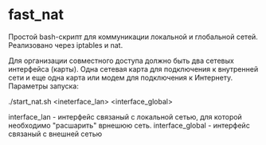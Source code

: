 # fast_nat

Простой bash-скрипт для коммуникации локальной и глобальной сетей. Реализовано через iptables и nat.

Для организации совместного доступа должно быть два сетевых интерфейса (карты). Одна сетевая карта для подключения к внутренней сети и еще одна карта или модем для подключения к Интернету. 
Параметры запуска:

./start_nat.sh <ineterface_lan> <interface_global>

interface_lan - интерфейс связаный с локальной сетью, для которой необходимо "расшарить" врнешюю сеть.
interface_global - интерфейс связаный с внешней сетью


